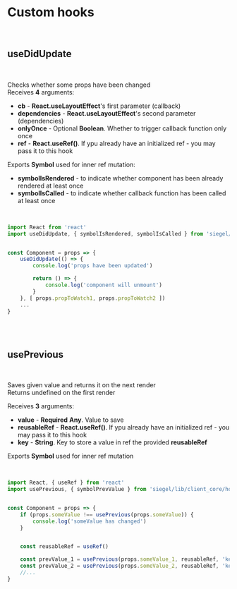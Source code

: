 # Custom hooks

<br />

## useDidUpdate

<br />

Checks whether some props have been changed<br />
Receives **4** arguments:
- **cb** - **React.useLayoutEffect**'s first parameter (callback)
- **dependencies** - **React.useLayoutEffect**'s second parameter (dependencies)
- **onlyOnce** - Optional **Boolean**. Whether to trigger callback function only once
- **ref** - **React.useRef()**. If ypu already have an initialized ref - you may pass it to this hook

Exports **Symbol** used for inner ref mutation:
- **symbolIsRendered** - to indicate whether component has been already rendered at least once
- **symbolIsCalled** - to indicate whether callback function has been called at least once

<br />

``` js
import React from 'react'
import useDidUpdate, { symbolIsRendered, symbolIsCalled } from 'siegel/lib/client_core/hooks/did_update'


const Component = props => {
    useDidUpdate(() => {
        console.log('props have been updated')

        return () => {
            console.log('component will unmount')
        }
    }, [ props.propToWatch1, props.propToWatch2 ])
    ...
}
```


<br /><br />

## usePrevious

<br />

Saves given value and returns it on the next render<br />
Returns undefined on the first render<br />

Receives **3** arguments:
- **value** - **Required** **Any**. Value to save
- **reusableRef** - **React.useRef()**. If ypu already have an initialized ref - you may pass it to this hook
- **key** - **String**. Key to store a value in ref the provided **reusableRef**

Exports **Symbol** used for inner ref mutation  

<br />

``` js
import React, { useRef } from 'react'
import usePrevious, { symbolPrevValue } from 'siegel/lib/client_core/hooks/previous'


const Component = props => {
    if (props.someValue !== usePrevious(props.someValue)) {
        console.log('someValue has changed')
    }


    const reusableRef = useRef()

    const prevValue_1 = usePrevious(props.someValue_1, reusableRef, 'key_one')
    const prevValue_2 = usePrevious(props.someValue_2, reusableRef, 'key_two')
    //...
}
```